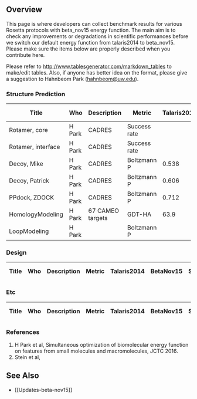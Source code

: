 ## Overview

This page is where developers can collect benchmark results for various Rosetta protocols with beta_nov15 energy function. The main aim is to check any improvements or degradations in scientific performances before we switch our default energy function from talaris2014 to beta_nov15. Please make sure the items below are properly described when you contribute here.

Please refer to http://www.tablesgenerator.com/markdown_tables to make/edit tables. Also, if anyone has better idea on the format, please give a suggestion to Hahnbeom Park (hahnbeom@uw.edu).

### Structure Prediction

| Title  | Who    | Description| Metric | Talaris2014 | BetaNov15 | Sign? |App/Mover| Ref. |Rosetta V. |
|--------|--------|------------|--------|-------------|-----------|-------|---------|------|-----------|
| Rotamer, core      | H Park | CADRES     | Success rate |              |           |+|RTmin          | |      |
| Rotamer, interface | H Park | CADRES     | Success rate |              |           |+|RTmin          | |      |
| Decoy, Mike        | H Park | CADRES     | Boltzmann P  |  0.538       | 0.600     |+|Relax, dual    |1|      |
| Decoy, Patrick     | H Park | CADRES     | Boltzmann P  |  0.606       | 0.699     |+|Relax, dual    |1|      |
| PPdock, ZDOCK      | H Park | CADRES     | Boltzmann P  |  0.712       | 0.779     |+|Relax, torsion |1|      |
| HomologyModeling   | H Park | 67 CAMEO targets | GDT-HA |  63.9        | 65.1      |+|Hybridize      |1|      |
| LoopModeling       | H Park |  | Boltzmann P | |   |+| NGK |2|            |

### Design

| Title  | Who    | Description| Metric | Talaris2014 | BetaNov15 | Sign? |App/Mover| Ref. |Rosetta V. |
|--------|--------|------------|--------|-------------|-----------|-------|---------|------|-----------|

### Etc

| Title  | Who    | Description| Metric | Talaris2014 | BetaNov15 | Sign? |App/Mover| Ref. |Rosetta V. |
|--------|--------|------------|--------|-------------|-----------|-------|---------|------|-----------|

### References
1. H Park et al, Simultaneous optimization of biomolecular energy function on features from small molecules and macromolecules, JCTC 2016.
2. Stein et al,

## See Also

* [[Updates-beta-nov15]]